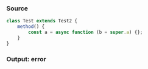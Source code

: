 ### Source
```js
class Test extends Test2 {
    method() {
        const a = async function (b = super.a) {};
    }
}
```

### Output: error
